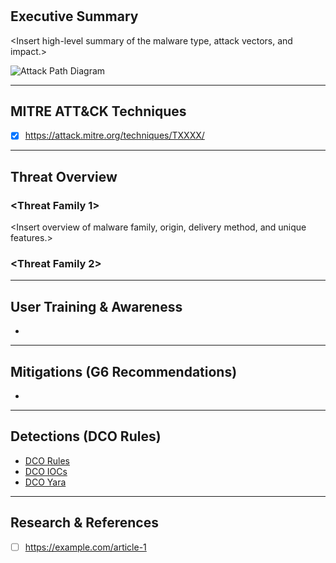 # <MALWARE CATEGORY NAME>

## Executive Summary
<Insert high-level summary of the malware type, attack vectors, and impact.>

![Attack Path Diagram](<insert-image-or-diagram-link-here>)

---

## MITRE ATT&CK Techniques
- [x] <https://attack.mitre.org/techniques/TXXXX/>

---

## Threat Overview

### <Threat Family 1>
<Insert overview of malware family, origin, delivery method, and unique features.>

### <Threat Family 2>
<Insert similar details for any related or emerging variants.>

---

## User Training & Awareness
- 

---

## Mitigations (G6 Recommendations)
- 

---

## Detections (DCO Rules)
- [DCO Rules](<insert-detection-rules-link>)
- [DCO IOCs](<insert-ioc-list-link>)
- [DCO Yara](<insert-yara-rules-link>)

---

## Research & References
- [ ] <https://example.com/article-1>